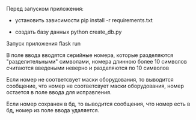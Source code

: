 Перед запуском приложения:
  - установить зависимости
    pip install -r requirements.txt 
  
  - создать базу данных
    python create_db.py 
    
Запуск приложения 
    flask run
    
В поле ввода вводятся  серийные номера, 
которые разделяются "разделительными" символами, 
номера длинною более 10 символов считаются введеными неверно 
и разделяются по 10 символов

Если номер не соответсвует маски оборудования, то выводится
сообщение, что номер не соответсвует маски оборудования,
номер остается в поле ввода для исправления.

Если номер сохранен в бд, то выводится сообщения, что номер есть в бд,
номер из поле ввода удаляется.
